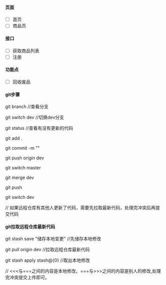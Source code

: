 #### 页面

- [ ] 首页
- [ ] 商品页

#### 接口

- [ ] 获取商品列表
- [ ] 注册

#### 功能点

- [ ] 回收废品

#### git步骤

git branch	//查看分支

git switch dev	//切换dev分支

git status	//查看有没有更新的代码

git add . 

git commit -m ""

git push origin dev

git switch master

git merge dev

git push

git switch dev 

// 如果远程仓库有其他人更新了代码，需要先拉取最新代码，处理完冲突后再提交代码
#### git拉取远程仓库最新代码

git stash save "储存本地变更"	//先储存本地修改

git pull origin dev		//拉取远程仓库最新代码

git stash apply stash@{0}	//取出本地修改

// <<<与===之间的内容是本地修改，===与>>>之间的内容是别人的修改,处理完冲突提交上传即可。